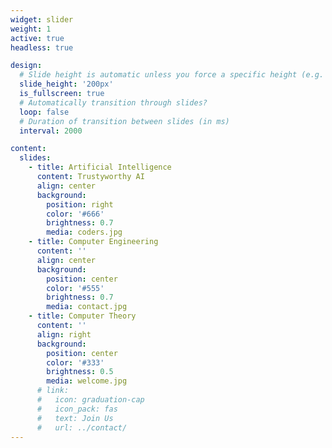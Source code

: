 ```yaml
---
widget: slider
weight: 1
active: true
headless: true

design:
  # Slide height is automatic unless you force a specific height (e.g. '400px')
  slide_height: '200px'
  is_fullscreen: true
  # Automatically transition through slides?
  loop: false
  # Duration of transition between slides (in ms)
  interval: 2000

content:
  slides:
    - title: Artificial Intelligence
      content: Trustyworthy AI
      align: center
      background:
        position: right
        color: '#666'
        brightness: 0.7
        media: coders.jpg
    - title: Computer Engineering
      content: ''
      align: center
      background:
        position: center
        color: '#555'
        brightness: 0.7
        media: contact.jpg
    - title: Computer Theory
      content: ''
      align: right
      background:
        position: center
        color: '#333'
        brightness: 0.5
        media: welcome.jpg
      # link:
      #   icon: graduation-cap
      #   icon_pack: fas
      #   text: Join Us
      #   url: ../contact/
---
```


